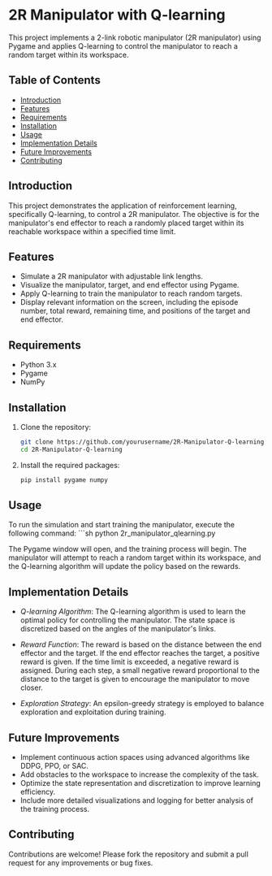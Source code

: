 # 2R Manipulator with Q-learning

This project implements a 2-link robotic manipulator (2R manipulator) using Pygame and applies Q-learning to control the manipulator to reach a random target within its workspace.

## Table of Contents

- [Introduction](#introduction)
- [Features](#features)
- [Requirements](#requirements)
- [Installation](#installation)
- [Usage](#usage)
- [Implementation Details](#implementation-details)
- [Future Improvements](#future-improvements)
- [Contributing](#contributing)

## Introduction

This project demonstrates the application of reinforcement learning, specifically Q-learning, to control a 2R manipulator. The objective is for the manipulator's end effector to reach a randomly placed target within its reachable workspace within a specified time limit.

## Features

- Simulate a 2R manipulator with adjustable link lengths.
- Visualize the manipulator, target, and end effector using Pygame.
- Apply Q-learning to train the manipulator to reach random targets.
- Display relevant information on the screen, including the episode number, total reward, remaining time, and positions of the target and end effector.

## Requirements

- Python 3.x
- Pygame
- NumPy

## Installation

1. Clone the repository:
   ```sh
   git clone https://github.com/yourusername/2R-Manipulator-Q-learning.git
   cd 2R-Manipulator-Q-learning

2. Install the required packages:

    ```sh
    pip install pygame numpy

## Usage

To run the simulation and start training the manipulator, execute the following command:
    ```sh
    python 2r_manipulator_qlearning.py


The Pygame window will open, and the training process will begin. The manipulator will attempt to reach a random target within its workspace, and the Q-learning algorithm will update the policy based on the rewards.

## Implementation Details

- *Q-learning Algorithm*: The Q-learning algorithm is used to learn the optimal policy for controlling the manipulator. The state space is discretized based on the angles of the manipulator's links.

- *Reward Function*: The reward is based on the distance between the end effector and the target. If the end effector reaches the target, a positive reward is given. If the time limit is exceeded, a negative reward is assigned. During each step, a small negative reward proportional to the distance to the target is given to encourage the manipulator to move closer.

- *Exploration Strategy*: An epsilon-greedy strategy is employed to balance exploration and exploitation during training.

## Future Improvements
- Implement continuous action spaces using advanced algorithms like DDPG, PPO, or SAC.
- Add obstacles to the workspace to increase the complexity of the task.
- Optimize the state representation and discretization to improve learning efficiency.
- Include more detailed visualizations and logging for better analysis of the training process.

## Contributing
Contributions are welcome! Please fork the repository and submit a pull request for any improvements or bug fixes.